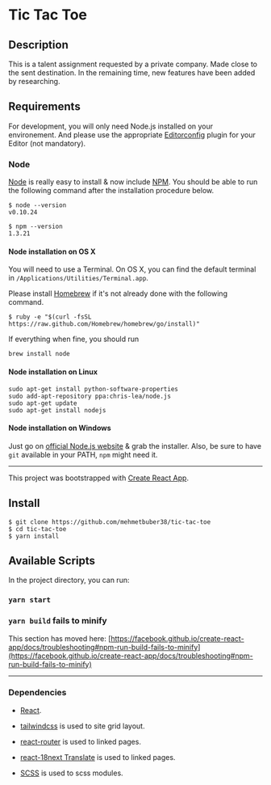 # Tic Tac Toe

## Description

This is a talent assignment requested by a private company.
Made close to the sent destination.
In the remaining time, new features have been added by researching.

## Requirements

For development, you will only need Node.js installed on your environement.
And please use the appropriate [Editorconfig](http://editorconfig.org/) plugin for your Editor (not mandatory).

### Node

[Node](http://nodejs.org/) is really easy to install & now include [NPM](https://npmjs.org/).
You should be able to run the following command after the installation procedure
below.

    $ node --version
    v0.10.24

    $ npm --version
    1.3.21

#### Node installation on OS X

You will need to use a Terminal. On OS X, you can find the default terminal in
`/Applications/Utilities/Terminal.app`.

Please install [Homebrew](http://brew.sh/) if it's not already done with the following command.

    $ ruby -e "$(curl -fsSL https://raw.github.com/Homebrew/homebrew/go/install)"

If everything when fine, you should run

    brew install node

#### Node installation on Linux

    sudo apt-get install python-software-properties
    sudo add-apt-repository ppa:chris-lea/node.js
    sudo apt-get update
    sudo apt-get install nodejs

#### Node installation on Windows

Just go on [official Node.js website](http://nodejs.org/) & grab the installer.
Also, be sure to have `git` available in your PATH, `npm` might need it.

---

This project was bootstrapped with [Create React App](https://github.com/facebook/create-react-app).

## Install

    $ git clone https://github.com/mehmetbuber38/tic-tac-toe
    $ cd tic-tac-toe
    $ yarn install

## Available Scripts

In the project directory, you can run:

### `yarn start`

### `yarn build` fails to minify

This section has moved here: [https://facebook.github.io/create-react-app/docs/troubleshooting#npm-run-build-fails-to-minify](https://facebook.github.io/create-react-app/docs/troubleshooting#npm-run-build-fails-to-minify)

---

### Dependencies

- [React](http://facebook.github.io/react).

- [tailwindcss](https://tailwindcss.com/) is used to site grid layout.

- [react-router](https://reactrouter.com/) is used to linked pages.

- [react-18next Translate](https://react.i18next.com/) is used to linked pages.

- [SCSS](https://github.com/sass/dart-sass) is used to scss modules.
